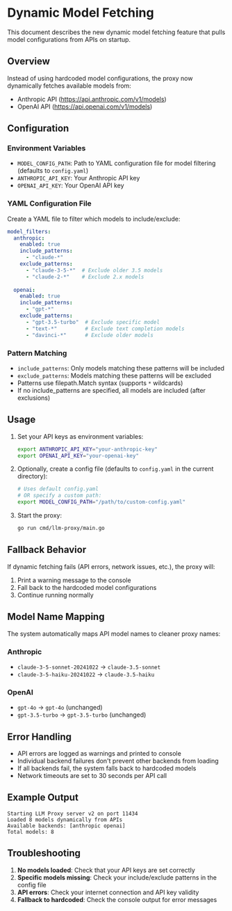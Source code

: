 # Dynamic Model Fetching

This document describes the new dynamic model fetching feature that pulls model configurations from APIs on startup.

## Overview

Instead of using hardcoded model configurations, the proxy now dynamically fetches available models from:
- Anthropic API (https://api.anthropic.com/v1/models)
- OpenAI API (https://api.openai.com/v1/models)

## Configuration

### Environment Variables

- `MODEL_CONFIG_PATH`: Path to YAML configuration file for model filtering (defaults to `config.yaml`)
- `ANTHROPIC_API_KEY`: Your Anthropic API key
- `OPENAI_API_KEY`: Your OpenAI API key

### YAML Configuration File

Create a YAML file to filter which models to include/exclude:

```yaml
model_filters:
  anthropic:
    enabled: true
    include_patterns:
      - "claude-*"
    exclude_patterns:
      - "claude-3-5-*"  # Exclude older 3.5 models
      - "claude-2-*"    # Exclude 2.x models
  
  openai:
    enabled: true
    include_patterns:
      - "gpt-*"
    exclude_patterns:
      - "gpt-3.5-turbo"  # Exclude specific model
      - "text-*"         # Exclude text completion models
      - "davinci-*"      # Exclude older models
```

### Pattern Matching

- `include_patterns`: Only models matching these patterns will be included
- `exclude_patterns`: Models matching these patterns will be excluded
- Patterns use filepath.Match syntax (supports `*` wildcards)
- If no include_patterns are specified, all models are included (after exclusions)

## Usage

1. Set your API keys as environment variables:
   ```bash
   export ANTHROPIC_API_KEY="your-anthropic-key"
   export OPENAI_API_KEY="your-openai-key"
   ```

2. Optionally, create a config file (defaults to `config.yaml` in the current directory):
   ```bash
   # Uses default config.yaml
   # OR specify a custom path:
   export MODEL_CONFIG_PATH="/path/to/custom-config.yaml"
   ```

3. Start the proxy:
   ```bash
   go run cmd/llm-proxy/main.go
   ```

## Fallback Behavior

If dynamic fetching fails (API errors, network issues, etc.), the proxy will:
1. Print a warning message to the console
2. Fall back to the hardcoded model configurations
3. Continue running normally

## Model Name Mapping

The system automatically maps API model names to cleaner proxy names:

### Anthropic
- `claude-3-5-sonnet-20241022` → `claude-3.5-sonnet`
- `claude-3-5-haiku-20241022` → `claude-3.5-haiku`

### OpenAI
- `gpt-4o` → `gpt-4o` (unchanged)
- `gpt-3.5-turbo` → `gpt-3.5-turbo` (unchanged)

## Error Handling

- API errors are logged as warnings and printed to console
- Individual backend failures don't prevent other backends from loading
- If all backends fail, the system falls back to hardcoded models
- Network timeouts are set to 30 seconds per API call

## Example Output

```
Starting LLM Proxy server v2 on port 11434
Loaded 8 models dynamically from APIs
Available backends: [anthropic openai]
Total models: 8
```

## Troubleshooting

1. **No models loaded**: Check that your API keys are set correctly
2. **Specific models missing**: Check your include/exclude patterns in the config file
3. **API errors**: Check your internet connection and API key validity
4. **Fallback to hardcoded**: Check the console output for error messages
